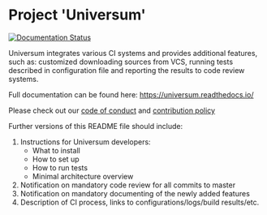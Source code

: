 # Project 'Universum'
[![Documentation Status](https://readthedocs.org/projects/universum/badge/?version=latest)](
https://universum.readthedocs.io/en/latest/?badge=latest)

Universum integrates various CI systems and provides additional features,
such as: customized downloading sources from VCS, running tests
described in configuration file and reporting the results to code review systems.

Full documentation can be found here: https://universum.readthedocs.io/

Please check out our [code of conduct](CODE_OF_CONDUCT.md)
and [contribution policy](.github/CONTRIBUTING.md)


Further versions of this README file should include:

1. Instructions for Universum developers:
   * What to install
   * How to set up
   * How to run tests
   * Minimal architecture overview
2. Notification on mandatory code review for all commits to master
3. Notification on mandatory documenting of the newly added features
3. Description of CI process, links to configurations/logs/build results/etc.
